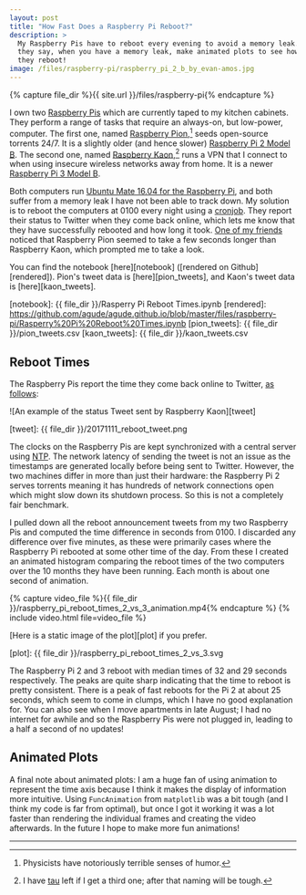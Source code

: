 ```yaml
---
layout: post
title: "How Fast Does a Raspberry Pi Reboot?"
description: >
  My Raspberry Pis have to reboot every evening to avoid a memory leak. As
  they say, when you have a memory leak, make animated plots to see how fast
  they reboot!
image: /files/raspberry-pi/raspberry_pi_2_b_by_evan-amos.jpg
---
```


{% capture file_dir %}{{ site.url }}/files/raspberry-pi{% endcapture %}

I own two [Raspberry Pis][pi] which are currently taped to my kitchen
cabinets. They perform a range of tasks that require an always-on, but
low-power, computer. The first one, named [Raspberry Pion][pion],[^1] seeds
open-source torrents 24/7. It is a slightly older (and hence slower)
[Raspberry Pi 2 Model B][pi2]. The second one, named [Raspberry
Kaon][kaon],[^2] runs a VPN that I connect to when using insecure wireless
networks away from home. It is a newer [Raspberry Pi 3 Model B][pi3].

[pi]: https://en.wikipedia.org/wiki/Raspberry_Pi
[pi2]: https://www.raspberrypi.org/products/raspberry-pi-2-model-b/
[pi3]: https://www.raspberrypi.org/products/raspberry-pi-3-model-b/
[pion]: https://twitter.com/RaspberryPion
[kaon]: https://twitter.com/RaspberryKaon

Both computers run [Ubuntu Mate 16.04 for the Raspberry Pi][mate], and both
suffer from a memory leak I have not been able to track down. My solution is
to reboot the computers at 0100 every night using a [cronjob][cron]. They
report their status to Twitter  when they come
back online, which lets me know that they have successfully rebooted and how
long it took. [One of my friends][charles] noticed that Raspberry Pion seemed
to take a few seconds longer than Raspberry Kaon, which prompted me to take a
look.

[mate]: https://ubuntu-mate.org/raspberry-pi/
[cron]: https://en.wikipedia.org/wiki/Cron
[charles]: https://twitter.com/charles_uno

You can find the notebook [here][notebook] ([rendered on Github][rendered]).
Pion's tweet data is [here][pion_tweets], and Kaon's tweet data is
[here][kaon_tweets].

[notebook]: {{ file_dir }}/Rasperry Pi Reboot Times.ipynb
[rendered]: https://github.com/agude/agude.github.io/blob/master/files/raspberry-pi/Rasperry%20Pi%20Reboot%20Times.ipynb
[pion_tweets]: {{ file_dir }}/pion_tweets.csv
[kaon_tweets]: {{ file_dir }}/kaon_tweets.csv

## Reboot Times

The Raspberry Pis report the time they come back online to Twitter, [as
follows][example]:

[example]: https://twitter.com/RaspberryKaon/status/929272644498624513

![An example of the status Tweet sent by Raspberry Kaon][tweet]

[tweet]: {{ file_dir }}/20171111_reboot_tweet.png

The clocks on the Raspberry Pis are kept synchronized with a central server
using [NTP][ntp]. The network latency of sending the tweet is not an issue as
the timestamps are generated locally before being sent to Twitter. However,
the two machines differ in more than just their hardware: the Raspberry Pi 2
serves torrents meaning it has hundreds of network connections open which
might slow down its shutdown process. So this is not a completely fair
benchmark.

[ntp]: https://en.wikipedia.org/wiki/Network_Time_Protocol

I pulled down all the reboot announcement tweets from my two Raspberry Pis and
computed the time difference in seconds from 0100. I discarded any difference
over five minutes, as these were primarily cases where the Raspberry Pi
rebooted at some other time of the day. From these I created an animated
histogram comparing the reboot times of the two computers over the 10 months
they have been running. Each month is about one second of animation.

{% capture video_file %}{{ file_dir }}/raspberry_pi_reboot_times_2_vs_3_animation.mp4{% endcapture %}
{% include video.html file=video_file %}

[Here is a static image of the plot][plot] if you prefer.

[plot]: {{ file_dir }}/raspberry_pi_reboot_times_2_vs_3.svg

The Raspberry Pi 2 and 3 reboot with median times of 32 and 29 seconds
respectively. The peaks are quite sharp indicating that the time to reboot is
pretty consistent. There is a peak of fast reboots for the Pi 2 at
about 25 seconds, which seem to come in clumps, which I have no good
explanation for. You can also see when I move apartments in late August; I had
no internet for awhile and so the Raspberry Pis were not plugged in, leading
to a half a second of no updates!

## Animated Plots

A final note about animated plots: I am a huge fan of using animation to
represent the time axis because I think it makes the display of information
more intuitive. Using `FuncAnimation` from `matplotlib` was a bit tough (and I
think my code is far from optimal), but once I got it working it was a lot
faster than rendering the individual frames and creating the video afterwards.
In the future I hope to make more fun animations!

---

[^1]: Physicists have notoriously terrible senses of humor.
[^2]: I have [tau][tau][^3] left if I get a third one; after that naming will be tough.
[^3]: Physicists do not call it the "tauon", that just sounds silly.

[tau]: https://www.raspberrypi.org/products/raspberry-pi-2-model-b/
